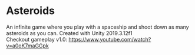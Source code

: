 # Asteroids
An infinite game where you play with a spaceship and shoot down as many asteroids as you can. Created with Unity 2019.3.12f1  
Checkout gameplay v1.0: https://www.youtube.com/watch?v=a0oK7maGGpk  
